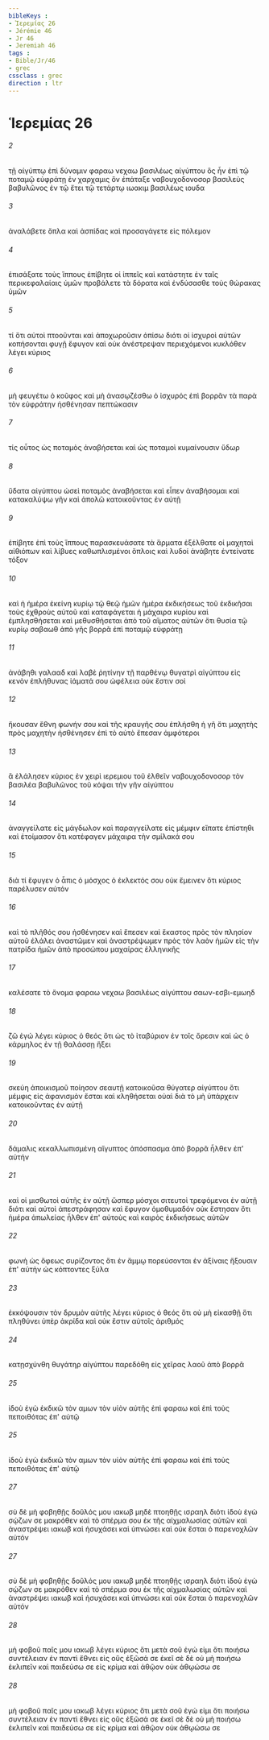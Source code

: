 ```yaml
---
bibleKeys : 
- Ἱερεμίας 26
- Jérémie 46
- Jr 46
- Jeremiah 46
tags : 
- Bible/Jr/46
- grec
cssclass : grec
direction : ltr
---
```


# Ἱερεμίας 26

###### 2
τῇ αἰγύπτῳ ἐπὶ δύναμιν φαραω νεχαω βασιλέως αἰγύπτου ὃς ἦν ἐπὶ τῷ ποταμῷ εὐφράτῃ ἐν χαρχαμις ὃν ἐπάταξε ναβουχοδονοσορ βασιλεὺς βαβυλῶνος ἐν τῷ ἔτει τῷ τετάρτῳ ιωακιμ βασιλέως ιουδα
###### 3
ἀναλάβετε ὅπλα καὶ ἀσπίδας καὶ προσαγάγετε εἰς πόλεμον
###### 4
ἐπισάξατε τοὺς ἵππους ἐπίβητε οἱ ἱππεῖς καὶ κατάστητε ἐν ταῖς περικεφαλαίαις ὑμῶν προβάλετε τὰ δόρατα καὶ ἐνδύσασθε τοὺς θώρακας ὑμῶν
###### 5
τί ὅτι αὐτοὶ πτοοῦνται καὶ ἀποχωροῦσιν ὀπίσω διότι οἱ ἰσχυροὶ αὐτῶν κοπήσονται φυγῇ ἔφυγον καὶ οὐκ ἀνέστρεψαν περιεχόμενοι κυκλόθεν λέγει κύριος
###### 6
μὴ φευγέτω ὁ κοῦφος καὶ μὴ ἀνασῳζέσθω ὁ ἰσχυρός ἐπὶ βορρᾶν τὰ παρὰ τὸν εὐφράτην ἠσθένησαν πεπτώκασιν
###### 7
τίς οὗτος ὡς ποταμὸς ἀναβήσεται καὶ ὡς ποταμοὶ κυμαίνουσιν ὕδωρ
###### 8
ὕδατα αἰγύπτου ὡσεὶ ποταμὸς ἀναβήσεται καὶ εἶπεν ἀναβήσομαι καὶ κατακαλύψω γῆν καὶ ἀπολῶ κατοικοῦντας ἐν αὐτῇ
###### 9
ἐπίβητε ἐπὶ τοὺς ἵππους παρασκευάσατε τὰ ἅρματα ἐξέλθατε οἱ μαχηταὶ αἰθιόπων καὶ λίβυες καθωπλισμένοι ὅπλοις καὶ λυδοί ἀνάβητε ἐντείνατε τόξον
###### 10
καὶ ἡ ἡμέρα ἐκείνη κυρίῳ τῷ θεῷ ἡμῶν ἡμέρα ἐκδικήσεως τοῦ ἐκδικῆσαι τοὺς ἐχθροὺς αὐτοῦ καὶ καταφάγεται ἡ μάχαιρα κυρίου καὶ ἐμπλησθήσεται καὶ μεθυσθήσεται ἀπὸ τοῦ αἵματος αὐτῶν ὅτι θυσία τῷ κυρίῳ σαβαωθ ἀπὸ γῆς βορρᾶ ἐπὶ ποταμῷ εὐφράτῃ
###### 11
ἀνάβηθι γαλααδ καὶ λαβὲ ῥητίνην τῇ παρθένῳ θυγατρὶ αἰγύπτου εἰς κενὸν ἐπλήθυνας ἰάματά σου ὠφέλεια οὐκ ἔστιν σοί
###### 12
ἤκουσαν ἔθνη φωνήν σου καὶ τῆς κραυγῆς σου ἐπλήσθη ἡ γῆ ὅτι μαχητὴς πρὸς μαχητὴν ἠσθένησεν ἐπὶ τὸ αὐτὸ ἔπεσαν ἀμφότεροι
###### 13
ἃ ἐλάλησεν κύριος ἐν χειρὶ ιερεμιου τοῦ ἐλθεῖν ναβουχοδονοσορ τὸν βασιλέα βαβυλῶνος τοῦ κόψαι τὴν γῆν αἰγύπτου
###### 14
ἀναγγείλατε εἰς μάγδωλον καὶ παραγγείλατε εἰς μέμφιν εἴπατε ἐπίστηθι καὶ ἑτοίμασον ὅτι κατέφαγεν μάχαιρα τὴν σμίλακά σου
###### 15
διὰ τί ἔφυγεν ὁ ἆπις ὁ μόσχος ὁ ἐκλεκτός σου οὐκ ἔμεινεν ὅτι κύριος παρέλυσεν αὐτόν
###### 16
καὶ τὸ πλῆθός σου ἠσθένησεν καὶ ἔπεσεν καὶ ἕκαστος πρὸς τὸν πλησίον αὐτοῦ ἐλάλει ἀναστῶμεν καὶ ἀναστρέψωμεν πρὸς τὸν λαὸν ἡμῶν εἰς τὴν πατρίδα ἡμῶν ἀπὸ προσώπου μαχαίρας ἑλληνικῆς
###### 17
καλέσατε τὸ ὄνομα φαραω νεχαω βασιλέως αἰγύπτου σαων-εσβι-εμωηδ
###### 18
ζῶ ἐγώ λέγει κύριος ὁ θεός ὅτι ὡς τὸ ἰταβύριον ἐν τοῖς ὄρεσιν καὶ ὡς ὁ κάρμηλος ἐν τῇ θαλάσσῃ ἥξει
###### 19
σκεύη ἀποικισμοῦ ποίησον σεαυτῇ κατοικοῦσα θύγατερ αἰγύπτου ὅτι μέμφις εἰς ἀφανισμὸν ἔσται καὶ κληθήσεται οὐαὶ διὰ τὸ μὴ ὑπάρχειν κατοικοῦντας ἐν αὐτῇ
###### 20
δάμαλις κεκαλλωπισμένη αἴγυπτος ἀπόσπασμα ἀπὸ βορρᾶ ἦλθεν ἐπ' αὐτήν
###### 21
καὶ οἱ μισθωτοὶ αὐτῆς ἐν αὐτῇ ὥσπερ μόσχοι σιτευτοὶ τρεφόμενοι ἐν αὐτῇ διότι καὶ αὐτοὶ ἀπεστράφησαν καὶ ἔφυγον ὁμοθυμαδόν οὐκ ἔστησαν ὅτι ἡμέρα ἀπωλείας ἦλθεν ἐπ' αὐτοὺς καὶ καιρὸς ἐκδικήσεως αὐτῶν
###### 22
φωνὴ ὡς ὄφεως συρίζοντος ὅτι ἐν ἄμμῳ πορεύσονται ἐν ἀξίναις ἥξουσιν ἐπ' αὐτὴν ὡς κόπτοντες ξύλα
###### 23
ἐκκόψουσιν τὸν δρυμὸν αὐτῆς λέγει κύριος ὁ θεός ὅτι οὐ μὴ εἰκασθῇ ὅτι πληθύνει ὑπὲρ ἀκρίδα καὶ οὐκ ἔστιν αὐτοῖς ἀριθμός
###### 24
κατῃσχύνθη θυγάτηρ αἰγύπτου παρεδόθη εἰς χεῖρας λαοῦ ἀπὸ βορρᾶ
###### 25
ἰδοὺ ἐγὼ ἐκδικῶ τὸν αμων τὸν υἱὸν αὐτῆς ἐπὶ φαραω καὶ ἐπὶ τοὺς πεποιθότας ἐπ' αὐτῷ
###### 25
ἰδοὺ ἐγὼ ἐκδικῶ τὸν αμων τὸν υἱὸν αὐτῆς ἐπὶ φαραω καὶ ἐπὶ τοὺς πεποιθότας ἐπ' αὐτῷ
###### 27
σὺ δὲ μὴ φοβηθῇς δοῦλός μου ιακωβ μηδὲ πτοηθῇς ισραηλ διότι ἰδοὺ ἐγὼ σῴζων σε μακρόθεν καὶ τὸ σπέρμα σου ἐκ τῆς αἰχμαλωσίας αὐτῶν καὶ ἀναστρέψει ιακωβ καὶ ἡσυχάσει καὶ ὑπνώσει καὶ οὐκ ἔσται ὁ παρενοχλῶν αὐτόν
###### 27
σὺ δὲ μὴ φοβηθῇς δοῦλός μου ιακωβ μηδὲ πτοηθῇς ισραηλ διότι ἰδοὺ ἐγὼ σῴζων σε μακρόθεν καὶ τὸ σπέρμα σου ἐκ τῆς αἰχμαλωσίας αὐτῶν καὶ ἀναστρέψει ιακωβ καὶ ἡσυχάσει καὶ ὑπνώσει καὶ οὐκ ἔσται ὁ παρενοχλῶν αὐτόν
###### 28
μὴ φοβοῦ παῖς μου ιακωβ λέγει κύριος ὅτι μετὰ σοῦ ἐγώ εἰμι ὅτι ποιήσω συντέλειαν ἐν παντὶ ἔθνει εἰς οὓς ἐξῶσά σε ἐκεῖ σὲ δὲ οὐ μὴ ποιήσω ἐκλιπεῖν καὶ παιδεύσω σε εἰς κρίμα καὶ ἀθῷον οὐκ ἀθῳώσω σε
###### 28
μὴ φοβοῦ παῖς μου ιακωβ λέγει κύριος ὅτι μετὰ σοῦ ἐγώ εἰμι ὅτι ποιήσω συντέλειαν ἐν παντὶ ἔθνει εἰς οὓς ἐξῶσά σε ἐκεῖ σὲ δὲ οὐ μὴ ποιήσω ἐκλιπεῖν καὶ παιδεύσω σε εἰς κρίμα καὶ ἀθῷον οὐκ ἀθῳώσω σε
